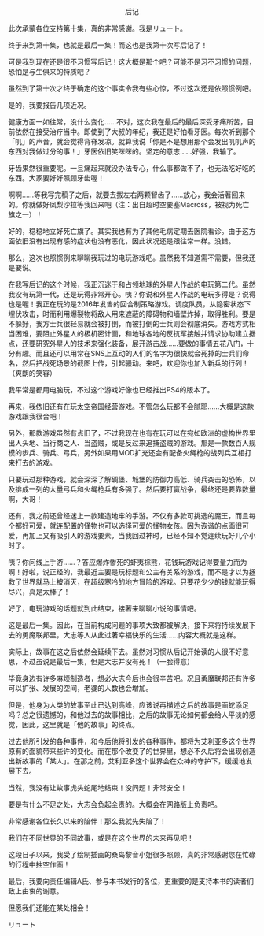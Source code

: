 <p align="center">后记</p>

此次承蒙各位支持第十集，真的非常感谢。我是リュート。

终于来到第十集，也就是最后一集！而这也是我第十次写后记了！

可是我到现在还是很不习惯写后记！这大概是那个吧？可能不是习不习惯的问题，恐怕是与生俱来的特质吧？

虽然到了第十次才终于确定的这个事实令我有些心惊，不过这次还是依照惯例吧。

是的，我要报告几项近况。

健康方面一如往常，没什么变化……不对，这次我在最后的最后深受牙痛所苦，目前依然在接受治疗当中。即使到了大叔的年纪，我还是好怕看牙医。每次听到那个「叽」的声音，就会觉得背脊发凉。就算我说「你是不是想用那个会发出叽叽声的东西对我做过分的事！」牙医依旧笑咪咪的。坚定的意志……好强，我输了。

牙齿果然很重要呢。一旦痛起来就没办法专心，什么事都做不了，也无法吃好吃的东西。大家要好好照顾牙齿喔！

啊啊……等我写完稿子之后，就要去拔左右两颗智齿了……放心，我会活著回来的。你就做好凤梨沙拉等我回来吧（注：出自超时空要塞Macross，被视为死亡旗之一）！

好的，稳稳地立好死亡旗了。其实我也有为了其他毛病定期去医院看诊。由于这方面依旧没有出现有感的症状也没有恶化，因此状况还是跟往常一样。没错。

那么，这次也照惯例来聊聊我玩过的电玩游戏吧。虽然我不知道需不需要，但我还是要说。

在我写后记的这个时候，我正沉迷于和占领地球的外星人作战的电玩第二代。虽然我没有玩第一代，还是玩得非常开心。咦？你说和外星人作战的电玩多得是？说得也是喔！我正在玩的是2016年发售的回合制策略游戏。调度队员，从隐密状态下埋伏攻击，时而利用爆裂物将敌人用来遮蔽的障碍物和墙壁炸掉，取得胜利。要是不躲好，我方士兵很轻易就会被打倒，而被打倒的士兵则会彻底消失。游戏方式相当困难，要阻止外星人的极机密计画，和地球各地的反抗军接触并请求协助建立据点，还要研究外星人的技术来强化装备，展开游击战……要做的事情五花八门，十分有趣。而且还可以用常在SNS上互动的人们的名字为很快就会死掉的士兵们命名，然后把战死场景的截图上传，引起骚动。来吧，欢迎你也加入新兵的行列！（爽朗的笑容）

我平常是都用电脑玩，不过这个游戏好像也已经推出PS4的版本了。

再来，我依旧还有在玩太空帝国经营游戏。不管怎么玩都不会腻耶……大概是这款游戏跟我很合吧！

另外，那款游戏虽然有点旧了，不过我现在也有在玩可以在宛如欧洲的虚构世界里出人头地、当行商之人、当盗贼，或是反过来追捕盗贼的游戏。那是一款数百人规模的步兵、骑兵、弓兵，另外如果用MOD扩充还会有配备火绳枪的战列兵互相打来打去的游戏。

只要玩过那种游戏，就会深深了解碉堡、城堡的防御力高低、骑兵突击的恐怖，以及排成一列的大量弓兵和火绳枪兵有多强了。然后要打赢战争，最终还是要靠数量啊，大哥！

还有，我之前还曾经迷上一款建造地牢的手游。不仅有多款可挑选的魔王，而且每个都好可爱，就连配置的怪物也可以选择可爱的怪物女孩。因为诙谐的点画很可爱，再加上又有吸引人的游戏要素，当我回过神时，已经不知不觉连续玩好几个小时了。

咦？你问线上手游……？答应爆炸惨死的虾夷棕熊，花钱玩游戏记得要量力而为啊！好啦，说正经的，我最近主要是玩标题和公主有关系的游戏，而不是才以为拯救了世界就马上被消灭，在超级寒冷的地方冒险的游戏。只要花少少的钱就能玩得尽兴，真是太棒了！

好了，电玩游戏的话题就到此结束，接著来聊聊小说的事情吧。

这是最后一集。因此，在当前构成问题的事项大致都被解决，接下来将持续发展下去的勇魔联邦里，大志等人从此过著幸福快乐的生活……内容大概就是这样。

实际上，故事在这之后依然会延续下去。虽然对习惯从后记开始读的人很不好意思，不过虽说是最后一集，但是大志并没有死！（一脸得意）

毕竟身边有许多麻烦制造者，想必大志今后也会很辛苦吧。况且勇魔联邦还有许多可以扩张、发展的空间，老婆的人数也会增加。

但是，他身为人类的故事至此已达到高峰，应该说再描述之后的故事是画蛇添足吗？总之很遗憾的，和他过去的故事相比，之后的故事无论如何都会给人平淡的感觉，因此，这里就是「他的故事」的终点。

过去他所引发的各种事件，和今后他将引发的各种事件，都将为艾利亚多这个世界原有的面貌带来些许的变化。而在那个改变了的世界里，想必不久后将会出现创造出新故事的「某人」。在那之前，艾利亚多这个世界会在众神的守护下，缓缓地发展下去。

当然，我没有让故事虎头蛇尾地结束！没问题！非常安全！

要是有什么不足之处，大志会负起全责的。大概会在网路版上负责吧。

非常感谢各位长久以来的陪伴！那么我就先失陪了！

我们在不同世界的不同故事，或是在这个世界的未来再见吧！

这段日子以来，我受了绘制插画的桑岛黎音小姐很多照顾，真的非常感谢您在忙碌的行程中抽空作画！

最后，我要向责任编辑A氏、参与本书发行的各位，更重要的是支持本书的读者们致上由衷的谢意。

但愿我们还能在某处相会！

リュート

